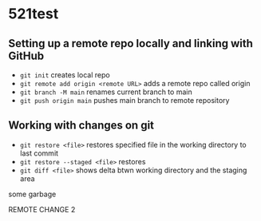 # 521test

## Setting up a remote repo locally and linking with GitHub
- `git init` creates local repo
- `git remote add origin <remote URL>`  adds a remote repo called origin 
- `git branch -M main` renames current branch to main
- `git push origin main` pushes main branch to remote repository

## Working with changes on git
- `git restore <file>` restores specified file in the working directory to last commit
- `git restore --staged <file>` restores 
- `git diff <file>` shows delta btwn working directory and the staging area

some garbage

REMOTE CHANGE 2
